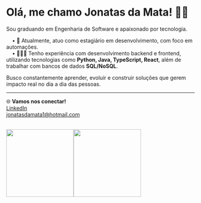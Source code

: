 # Olá, me chamo Jonatas da Mata! 👋🏼

Sou graduando em Engenharia de Software e apaixonado por tecnologia.

&nbsp;&nbsp;&nbsp;&nbsp;• 🤖 Atualmente, atuo como estagiário em desenvolvimento, com foco em automações. <br>
&nbsp;&nbsp;&nbsp;&nbsp;• 👨🏻‍💻 Tenho experiência com desenvolvimento backend e frontend, utilizando tecnologias como **Python, Java, TypeScript, React**, além de trabalhar com bancos de dados **SQL/NoSQL**.

Busco constantemente aprender, evoluir e construir soluções que gerem impacto real no dia a dia das pessoas.

---

🌐 **Vamos nos conectar!**  
[LinkedIn](https://linkedin.com/in/jonatasdamata)  
jonatasdamata1@hotmail.com
<br>
<br>

<div style="display: flex;">
  <img height="180em" src="https://github-readme-stats.vercel.app/api/top-langs/?username=jonatasdamata&layout=compact&theme=radical" />
  <img height="180em" src="https://github-readme-stats.vercel.app/api?username=jonatasdamata&show_icons=true&theme=radical" />
</div>


